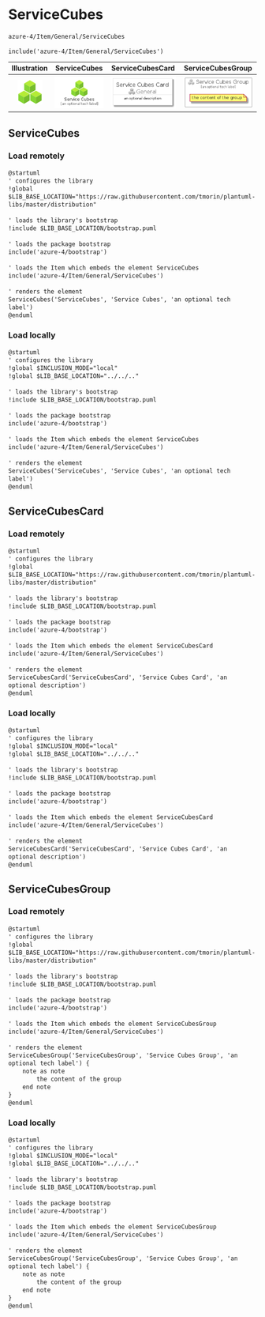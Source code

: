 # ServiceCubes


```text
azure-4/Item/General/ServiceCubes
```

```text
include('azure-4/Item/General/ServiceCubes')
```



| Illustration | ServiceCubes | ServiceCubesCard | ServiceCubesGroup |
| :---: | :---: | :---: | :---: |
| ![illustration for Illustration](../../../azure-4/Item/General/ServiceCubes.png) | ![illustration for ServiceCubes](../../../azure-4/Item/General/ServiceCubes.Local.png) | ![illustration for ServiceCubesCard](../../../azure-4/Item/General/ServiceCubesCard.Local.png) | ![illustration for ServiceCubesGroup](../../../azure-4/Item/General/ServiceCubesGroup.Local.png) |




## ServiceCubes

### Load remotely
```plantuml
@startuml
' configures the library
!global $LIB_BASE_LOCATION="https://raw.githubusercontent.com/tmorin/plantuml-libs/master/distribution"

' loads the library's bootstrap
!include $LIB_BASE_LOCATION/bootstrap.puml

' loads the package bootstrap
include('azure-4/bootstrap')

' loads the Item which embeds the element ServiceCubes
include('azure-4/Item/General/ServiceCubes')

' renders the element
ServiceCubes('ServiceCubes', 'Service Cubes', 'an optional tech label')
@enduml
```

### Load locally
```plantuml
@startuml
' configures the library
!global $INCLUSION_MODE="local"
!global $LIB_BASE_LOCATION="../../.."

' loads the library's bootstrap
!include $LIB_BASE_LOCATION/bootstrap.puml

' loads the package bootstrap
include('azure-4/bootstrap')

' loads the Item which embeds the element ServiceCubes
include('azure-4/Item/General/ServiceCubes')

' renders the element
ServiceCubes('ServiceCubes', 'Service Cubes', 'an optional tech label')
@enduml
```

## ServiceCubesCard

### Load remotely
```plantuml
@startuml
' configures the library
!global $LIB_BASE_LOCATION="https://raw.githubusercontent.com/tmorin/plantuml-libs/master/distribution"

' loads the library's bootstrap
!include $LIB_BASE_LOCATION/bootstrap.puml

' loads the package bootstrap
include('azure-4/bootstrap')

' loads the Item which embeds the element ServiceCubesCard
include('azure-4/Item/General/ServiceCubes')

' renders the element
ServiceCubesCard('ServiceCubesCard', 'Service Cubes Card', 'an optional description')
@enduml
```

### Load locally
```plantuml
@startuml
' configures the library
!global $INCLUSION_MODE="local"
!global $LIB_BASE_LOCATION="../../.."

' loads the library's bootstrap
!include $LIB_BASE_LOCATION/bootstrap.puml

' loads the package bootstrap
include('azure-4/bootstrap')

' loads the Item which embeds the element ServiceCubesCard
include('azure-4/Item/General/ServiceCubes')

' renders the element
ServiceCubesCard('ServiceCubesCard', 'Service Cubes Card', 'an optional description')
@enduml
```

## ServiceCubesGroup

### Load remotely
```plantuml
@startuml
' configures the library
!global $LIB_BASE_LOCATION="https://raw.githubusercontent.com/tmorin/plantuml-libs/master/distribution"

' loads the library's bootstrap
!include $LIB_BASE_LOCATION/bootstrap.puml

' loads the package bootstrap
include('azure-4/bootstrap')

' loads the Item which embeds the element ServiceCubesGroup
include('azure-4/Item/General/ServiceCubes')

' renders the element
ServiceCubesGroup('ServiceCubesGroup', 'Service Cubes Group', 'an optional tech label') {
    note as note
        the content of the group
    end note
}
@enduml
```

### Load locally
```plantuml
@startuml
' configures the library
!global $INCLUSION_MODE="local"
!global $LIB_BASE_LOCATION="../../.."

' loads the library's bootstrap
!include $LIB_BASE_LOCATION/bootstrap.puml

' loads the package bootstrap
include('azure-4/bootstrap')

' loads the Item which embeds the element ServiceCubesGroup
include('azure-4/Item/General/ServiceCubes')

' renders the element
ServiceCubesGroup('ServiceCubesGroup', 'Service Cubes Group', 'an optional tech label') {
    note as note
        the content of the group
    end note
}
@enduml
```

